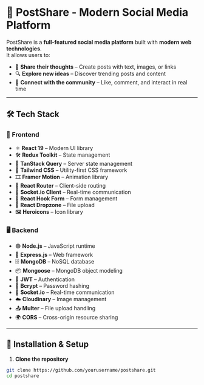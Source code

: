 # 📱 PostShare - Modern Social Media Platform  

PostShare is a **full-featured social media platform** built with **modern web technologies**.  
It allows users to:  
- 📝 **Share their thoughts** – Create posts with text, images, or links  
- 🔍 **Explore new ideas** – Discover trending posts and content  
- 🤝 **Connect with the community** – Like, comment, and interact in real time  

---

## 🛠️ Tech Stack  

### 🎨 Frontend  
- ⚛️ **React 19** – Modern UI library  
- 🛠️ **Redux Toolkit** – State management  
- 📡 **TanStack Query** – Server state management  
- 🎨 **Tailwind CSS** – Utility-first CSS framework  
- 🎞️ **Framer Motion** – Animation library  
- 🧭 **React Router** – Client-side routing  
- 🔌 **Socket.io Client** – Real-time communication  
- 📝 **React Hook Form** – Form management  
- 📂 **React Dropzone** – File upload  
- 🖼️ **Heroicons** – Icon library  

### 🖥️ Backend  
- 🟢 **Node.js** – JavaScript runtime  
- 🚀 **Express.js** – Web framework  
- 🗄️ **MongoDB** – NoSQL database  
- 📦 **Mongoose** – MongoDB object modeling  
- 🔑 **JWT** – Authentication  
- 🔐 **Bcrypt** – Password hashing  
- 🔌 **Socket.io** – Real-time communication  
- ☁️ **Cloudinary** – Image management  
- 📤 **Multer** – File upload handling  
- 🌍 **CORS** – Cross-origin resource sharing  

---

## 🚀 Installation & Setup  

1. **Clone the repository**  
```bash
git clone https://github.com/yourusername/postshare.git
cd postshare
